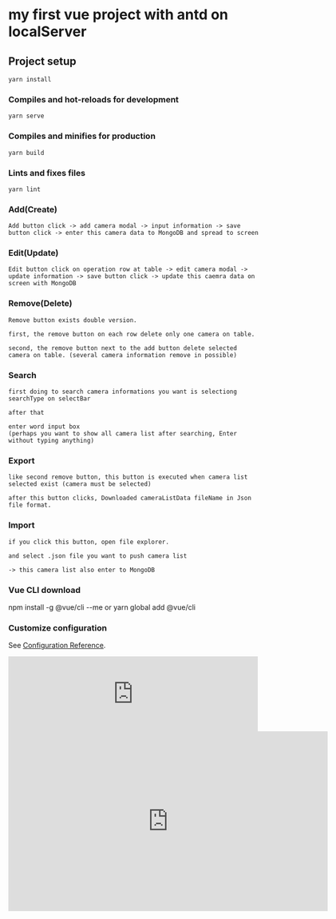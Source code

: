 # my first vue project with antd on localServer

## Project setup
```
yarn install
```

### Compiles and hot-reloads for development
```
yarn serve
```

### Compiles and minifies for production
```
yarn build
```

### Lints and fixes files
```
yarn lint
```

### Add(Create)
```
Add button click -> add camera modal -> input information -> save button click -> enter this camera data to MongoDB and spread to screen
```

### Edit(Update)
```
Edit button click on operation row at table -> edit camera modal -> update information -> save button click -> update this caemra data on screen with MongoDB
```

### Remove(Delete)
```
Remove button exists double version.

first, the remove button on each row delete only one camera on table.

second, the remove button next to the add button delete selected camera on table. (several camera information remove in possible)
```

### Search
```
first doing to search camera informations you want is selectiong searchType on selectBar

after that

enter word input box
(perhaps you want to show all camera list after searching, Enter without typing anything)
```

### Export
```
like second remove button, this button is executed when camera list selected exist (camera must be selected)

after this button clicks, Downloaded cameraListData fileName in Json file format.
```

### Import
```
if you click this button, open file explorer.

and select .json file you want to push camera list

-> this camera list also enter to MongoDB
```

### Vue CLI download
npm install -g @vue/cli     --me
or
yarn global add @vue/cli

### Customize configuration
See [Configuration Reference](https://cli.vuejs.org/config/).


<iframe width="500 height="500" src="https://youtu.be/ggtW89BKrlA" 
frameborder="0" gesture="media" allowfullscreen=""></iframe>

<iframe width="640" height="360" src="https://youtu.be/ggtW89BKrlA"  
frameborder="0" gesture="media" allowfullscreen=""></iframe>

